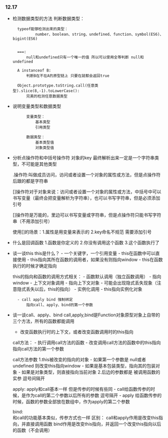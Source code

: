 ### 12.17
- 检测数据类型的方法
    判断数据类型：

        typeof能够检测出来的类型：
                number、boolean、string、undefined、function、symbol(ES6)、bigint(ES6)

        
        ===:
            null和undefined只有一个唯一的值 所以可以使用全等判断 null和undefined

        A instanceof B:
            判断B在不在A的原型链上 只要在就都会返回true

        Object.prototype.toString.call(任意类型).slice(8,-1).toLowerCase():    
            完美的检测任意数据类型

- 说明变量类型和数据类型
            
            变量类型：
                基本类型
                引用类型
                
            数据类型：
                基本类型值
                对象类型值

- 分析点操作符和中括号操作符
    对象的key 最终解析出来一定是一个字符串类型，不可能是其他类型
            
    .操作符:叫做成员访问，访问或者设置一个对象的属性或方法，但是点操作符后跟的都是字符串

    []操作符对于对象来说：访问或者设置一个对象的属性或方法，中括号中可以书写变量（最终会把变量解析为字符串），也可以书写字符串，但是必须添加引号

    []操作符是万能的，里边可以书写变量或字符串，但是点操作符只能书写字符串（不用添加引号）

    使用[]的场景：1.属性是用变量来表示的  2.key命名不规范 需要添加引号
        
- 什么是回调函数
    1.函数是你定义的
    2.你没有调用这个函数
    3.这个函数执行了


- 谈一谈this
    this是什么？
        - 一个关键字，一个引用变量
        - this在函数中可以直接使用
        - this指向其所在函数的调用者，如果没有则指向window
        - this在函数执行的时候才确定指向

    this的指向和函数的调用方式相关：
        - 函数默认调用（独立函数调用）
            - 指向window
        - 上下文对象调用
            - 指向上下文对象
            - 可能会出现隐式丢失现象（注意隐式丢失以后，this的指向）
        - 实例化调用
            - this指向实例化对象

        - call apply bind 强制绑定
            指向call、apply、bind的第一个参数


- 谈一谈call、apply、bind
    call,apply,bind是Function对象原型对象上自带的三个方法，所有的函数都能调用

    - 改变函数执行时的上下文，或者改变函数调用时的this指向

    call方法：
        - 执行调用call方法的函数
        - 改变调用call方法的函数中的this指向 指向call方法的第一个参数

    call方法参数
        1.this被改变的指向的对象
            - 如果第一个参数是 null或者undefined  则改变this指向window
            - 如果是基本包装类型，指向其的包装对象
            - 如果是对象类型，则直接指向当前对象
        2.后边的参数都是 被调用函数的实参  逗号间隔开

    apply:
        apply和call基本一样
        但是传参的时候有些同
            - call给函数传参的时候，是作为call的第二个参数以后所有的参数 逗号隔开
            - apply 给函数传参的时候，函数的参数全部放在数组中，作为apply的第二个参数
    
    bind:   
        和call的功能基本类似，传参方式也一样
        区别：
            call和apply作用是改变this指向，并直接调用函数
            bind作用是改变this指向，并返回一个改变this指向以后的函数（不会调用）
        
        
